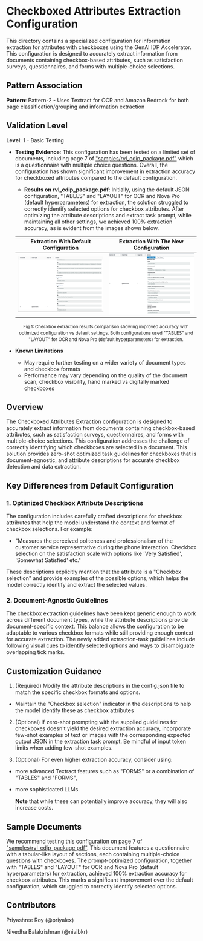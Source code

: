 # Checkboxed Attributes Extraction Configuration

This directory contains a specialized configuration for information extraction for attributes with checkboxes using the GenAI IDP Accelerator. This configuration is designed to accurately extract information from documents containing checkbox-based attributes, such as satisfaction surveys, questionnaires, and forms with multiple-choice selections.

## Pattern Association

**Pattern**: Pattern-2 - Uses Textract for OCR and Amazon Bedrock for both page classification/grouping and information extraction

## Validation Level

**Level**: 1 - Basic Testing

- **Testing Evidence**: This configuration has been tested on a limited set of documents, including page 7 of ["samples/rvl_cdip_package.pdf"](../../../samples/rvl_cdip_package.pdf) which is a questionnaire with multiple choice questions. Overall, the configuration has shown significant improvement in extraction accuracy for checkboxed attributes compared to the default configuration.

  - **Results on rvl_cdip_package.pdf**: Initially, using the default JSON configuration, "TABLES" and "LAYOUT" for OCR and Nova Pro (default hyperparameters) for extraction, the solution struggled to correctly identify selected options for checkbox attributes. After optimizing the attribute descriptions and extract task prompt, while maintaining all other settings, we achieved 100% extraction accuracy, as is evident from the images shown below.

  | **Extraction With Default Configuration** | **Extraction With The New Configuration** |
  |:----------:|:---------:|
  | ![Before](images/kie_checkbox_pre.png) | ![After](images/kie_checkbox_post.png) |

  <p align="center"><small>Fig 1: Checkbox extraction results comparison showing improved accuracy with optimized configuration vs default settings. Both configurations used "TABLES" and "LAYOUT" for OCR and Nova Pro (default hyperparameters) for extraction.</small></p>

- **Known Limitations**
  - May require further testing on a wider variety of document types and checkbox formats
  - Performance may vary depending on the quality of the document scan, checkbox visibility, hand marked vs digitally marked checkboxes

## Overview

The Checkboxed Attributes Extraction configuration is designed to accurately extract information from documents containing checkbox-based attributes, such as satisfaction surveys, questionnaires, and forms with multiple-choice selections. This configuration addresses the challenge of correctly identifying which checkboxes are selected in a document. This solution provides zero-shot optimized task guidelines for checkboxes that is document-agnostic, and attribute descriptions for accurate checkbox detection and data extraction.

## Key Differences from Default Configuration

### 1. Optimized Checkbox Attribute Descriptions

The configuration includes carefully crafted descriptions for checkbox attributes that help the model understand the context and format of checkbox selections. For example:

- "Measures the perceived politeness and professionalism of the customer service representative during the phone interaction. Checkbox selection on the satisfaction scale with options like 'Very Satisfied', 'Somewhat Satisfied' etc."

These descriptions explicitly mention that the attribute is a "Checkbox selection" and provide examples of the possible options, which helps the model correctly identify and extract the selected values.

### 2. Document-Agnostic Guidelines

The checkbox extraction guidelines have been kept generic enough to work across different document types, while the attribute descriptions provide document-specific context. This balance allows the configuration to be adaptable to various checkbox formats while still providing enough context for accurate extraction. The newly added extraction-task guidelines include following visual cues to identify selected options and ways to disambiguate overlapping tick marks.

## Customization Guidance

1. (Required) Modify the attribute descriptions in the config.json file to match the specific checkbox formats and options.

  - Maintain the "Checkbox selection" indicator in the descriptions to help the model identify these as checkbox attributes

2. (Optional) If zero-shot prompting with the supplied guidelines for checkboxes doesn't yield the desired extraction accuracy, incorporate few-shot examples of text or images with the corresponding expected output JSON in the extraction task prompt. Be mindful of input token limits when adding few-shot examples.

3. (Optional) For even higher extraction accuracy, consider using:

  - more advanced Textract features such as "FORMS" or a combination of "TABLES" and "FORMS",

  - more sophisticated LLMs. 
  
    **Note** that while these can potentially improve accuracy, they will also increase costs.

## Sample Documents

We recommend testing this configuration on page 7 of ["samples/rvl_cdip_package.pdf"](../../samples/rvl_cdip_package.pdf). This document features a questionnaire with a tabular-like layout of sections, each containing multiple-choice questions with checkboxes. The prompt-optimized configuration, together with "TABLES" and "LAYOUT" for OCR and Nova Pro (default hyperparameters) for extraction, achieved 100% extraction accuracy for checkbox attributes. This marks a significant improvement over the default configuration, which struggled to correctly identify selected options.

## Contributors
Priyashree Roy (@priyalex)

Nivedha Balakrishnan (@nivibkr)